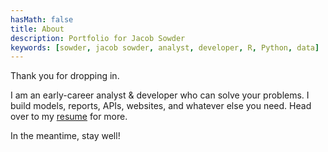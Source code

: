 ```yaml
---
hasMath: false
title: About
description: Portfolio for Jacob Sowder
keywords: [sowder, jacob sowder, analyst, developer, R, Python, data]
---
```


Thank you for dropping in. 

I am an early-career analyst & developer who can solve your problems. I build models, reports, APIs, websites, and whatever else you need. Head over to my [resume](/resume.pdf) for more.

In the meantime, stay well!